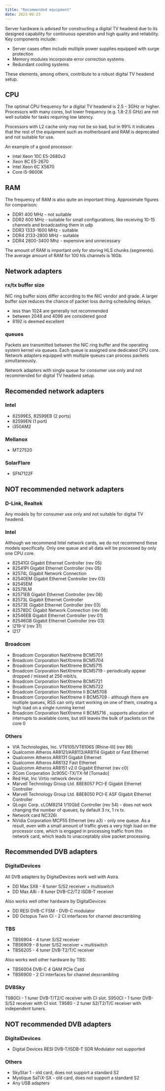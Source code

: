 ```yaml
---
title: "Recommended equipment"
date: 2023-06-23
---
```


Server hardware is advised for constructing a digital TV headend due to its designed capability for continuous operation and high quality and reliability. Key components include:

- Server cases often include multiple power supplies equipped with surge protection
- Memory modules incorporate error correction systems
- Redundant cooling systems

These elements, among others, contribute to a robust digital TV headend setup.

## CPU

The optimal CPU frequency for a digital TV headend is 2.5 - 3GHz or higher. Processors with many cores, but lower frequency (e.g. 1.8-2.5 GHz) are not well suitable for tasks requiring low latency.

Processors with L2 cache only may not be so bad, but in 99% it indicates that the rest of the equipment such as motherboard and RAM is deprecated and not suitable for use.

An example of a good processor:

- Intel Xeon 10C E5-2680v2
- Xeon 8C E5-2670
- Intel Xeon 6C X5670
- Core i5-9600K

## RAM

The frequency of RAM is also quite an important thing. Approximate figures for comparison:

- DDR1 400 MHz - not suitable
- DDR2 600 MHz - suitable for small configurations, like receiving 10-15 channels and broadcasting them in udp
- DDR3 1333-1600 MHz - suitable
- DDR4 2133-2800 MHz - suitable
- DDR4 2800-3400 Mhz - expensive and unnecessary

The amount of RAM is important only for storing HLS chunks (segments). The average amount of RAM for 100 hls channels is 16Gb.

## Network adapters

### rx/tx buffer size

NIC ring buffer sizes differ according to the NIC vendor and grade. A larger buffer size reduces the chance of packet loss during scheduling delays.

- less than 1024 are generally not recommended
- between 2048 and 4096 are considered good
- 8192 is deemed excellent

### queues

Packets are transmitted between the NIC ring buffer and the operating system kernel via queues. Each queue is assigned one dedicated CPU core. Network adapters equipped with multiple queues can process packets simultaneously.

Network adapters with single queue for consumer use only and not recommended for digital TV headend setup.

## Recomended network adapters

### Intel

- 82599ES, 82599EB (2 ports)
- 82599EN (1 port)
- i350AM2

### Mellanox

- MT27520

### SolarFlare

- SFN7122F

## NOT recommended network adapters

### D-Link, Realtek

Any models by  for consumer use only and not suitable for digital TV headend.

### Intel

Although we recommend Intel network cards, we do not recommend these models specifically. Only one queue and all data will be processed by only one CPU core.

- 82541GI Gigabit Ethernet Controller (rev 05)
- 82541PI Gigabit Ethernet Controller (rev 05)
- 82574L Gigabit Network Connection
- 82540EM Gigabit Ethernet Controller (rev 03)
- 82545EM
- 82579LM
- 82571EB Gigabit Ethernet Controller (rev 06)
- 82573L Gigabit Ethernet Controller
- 82573E Gigabit Ethernet Controller (rev 03)
- 82578DC Gigabit Network Connection (rev 06)
- 82546EB Gigabit Ethernet Controller (rev 01)
- 82546GB Gigabit Ethernet Controller (rev 03)
- I219-V (rev 31)
- I217

### Broadcom

- Broadcom Corporation NetXtreme BCM5701
- Broadcom Corporation NetXtreme BCM5704
- Broadcom Corporation NetXtreme BCM5715
- Broadcom Corporation NetXtreme BCM5719 - periodically appear dropped / missed at 256 mbit/s.
- Broadcom Corporation NetXtreme BCM5721
- Broadcom Corporation NetXtreme BCM5722
- Broadcom Corporation NetXtreme II BCM5708
- Broadcom Corporation NetXtreme II BCM5709 - although there are multiple queues, RSS can only start working on one of them, creating a high load on a single running kernel
- Broadcom Corporation NetXtreme II BCM5716 , supports allocation of interrupts to available cores, but still leaves the bulk of packets on the core 0

### Others

- VIA Technologies, Inc. VT6105/VT6106S [Rhine-III] (rev 86)
- Qualcomm Atheros AR8121/AR8113/AR8114 Gigabit or Fast Ethernet
- Qualcomm Atheros AR8131 Gigabit Ethernet
- Qualcomm Atheros AR8132 Fast Ethernet
- Qualcomm Atheros AR8151 v2.0 Gigabit Ethernet (rev c0)
- 3Com Corporation 3c905C-TX/TX-M [Tornado]
- Red Hat, Inc Virtio network device
- Marvell Technology Group Ltd. 88E8057 PCI-E Gigabit Ethernet Controller
- Marvell Technology Group Ltd. 88E8050 PCI-E ASF Gigabit Ethernet Controller
- QLogic Corp. cLOM8214 1/10GbE Controller (rev 54) - does not work changing the number of queues, by default 3 rx, 1 rx tx.
- Network card NC326i
- NVidia Corporation MCP55 Ethernet (rev a3) - only one queue. As a result, even with a small amount of traffic gives a very high load on the processor core, which is engaged in processing traffic from this network card, which leads to unacceptably slow packet processing.

## Recommended DVB adapters

### DigitalDevices

All DVB adapters by DigitalDevices work well with Astra.

- DD Max SX8 - 8 tuner S/S2 receiver + multiswitch
- DD Max A8i - 8 tuner DVB-C2/T2 ISDB-T receiver

Also works well other hardware by DigitalDevices:

- DD RESI DVB-C FSM - DVB-C modulator
- DD Octopus Twin CI - 2 CI interfaces for channel descrambling

### TBS

- TBS6904 - 4 tuner S/S2 receiver
- TBS6909 - 8 tuner S/S2 receiver + multiswitch
- TBS6205 - 4 tuner DVB-T2/T/C receiver

Also works well other hardware by TBS:

- TBS6004 DVB-C 4 QAM PCIe Card
- TBS6900 - 2 CI interfaces for channel descrambling

### DVBSky

T980CI - 1 tuner DVB-T/T2/C receiver with CI slot.
S950CI - 1 tuner DVB-S/S2 receiver with CI slot.
T9580 - 2 tuner S2/T2/T/C receiver with independent tuners.

## NOT recommended DVB adapters

### DigitalDevices

- Digital Devices RESI DVB-T/ISDB-T SDR Modulator not supported

### Others

- SkyStar 1 - old card, does not support a standard S2
- Mystique SaTiX-SX - old card, does not support a standard S2
- Any USB adapters
